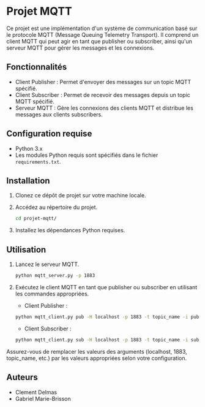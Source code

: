 # Projet MQTT

Ce projet est une implémentation d'un système de communication basé sur le protocole MQTT (Message Queuing Telemetry Transport). Il comprend un client MQTT qui peut agir en tant que publisher ou subscriber, ainsi qu'un serveur MQTT pour gérer les messages et les connexions.

## Fonctionnalités

- Client Publisher : Permet d'envoyer des messages sur un topic MQTT spécifié.
- Client Subscriber : Permet de recevoir des messages depuis un topic MQTT spécifié.
- Serveur MQTT : Gère les connexions des clients MQTT et distribue les messages aux clients subscribers.

## Configuration requise

- Python 3.x
- Les modules Python requis sont spécifiés dans le fichier `requirements.txt`.

## Installation

1. Clonez ce dépôt de projet sur votre machine locale.
2. Accédez au répertoire du projet.

   ```bash
   cd projet-mqtt/
   ```
3. Installez les dépendances Python requises.

## Utilisation

1. Lancez le serveur MQTT.
   ```bash
   python mqtt_server.py -p 1883
   ```
2. Exécutez le client MQTT en tant que publisher ou subscriber en utilisant les commandes appropriées.

    - Client Publisher :

    ```bash
    python mqtt_client.py pub -H localhost -p 1883 -t topic_name -i publisher_id
    ```
    - Client Subscriber :
    ```bash
    python mqtt_client.py sub -H localhost -p 1883 -t topic_name -i subscriber_id
    ```
Assurez-vous de remplacer les valeurs des arguments (localhost, 1883, topic_name, etc.) par les valeurs appropriées selon votre configuration.

## Auteurs

- Clement Delmas
- Gabriel Marie-Brisson